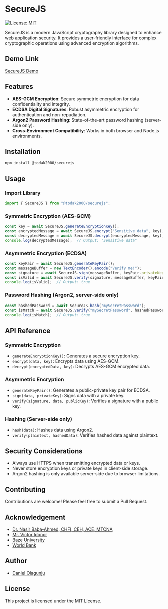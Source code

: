 # SecureJS

[![License: MIT](https://img.shields.io/badge/License-MIT-green.svg)](https://opensource.org/licenses/MIT)

SecureJS is a modern JavaScript cryptography library designed to enhance web application security. It provides a user-friendly interface for complex cryptographic operations using advanced encryption algorithms.

## Demo Link

[SecureJS Demo](https://securejs-react-demo.vercel.app/)

## Features

- **AES-GCM Encryption**: Secure symmetric encryption for data confidentiality and integrity.
- **ECDSA Digital Signatures**: Robust asymmetric encryption for authentication and non-repudiation.
- **Argon2 Password Hashing**: State-of-the-art password hashing (server-side only).
- **Cross-Environment Compatibility**: Works in both browser and Node.js environments.

## Installation

```bash
npm install @todak2000/securejs
```

## Usage

### Import Library

```javascript
import { SecureJS } from "@todak2000/securejs";
```

### Symmetric Encryption (AES-GCM)

```javascript
const key = await SecureJS.generateEncryptionKey();
const encryptedMessage = await SecureJS.encrypt("Sensitive data", key);
const decryptedMessage = await SecureJS.decrypt(encryptedMessage, key);
console.log(decryptedMessage);  // Output: "Sensitive data"
```

### Asymmetric Encryption (ECDSA)

```javascript
const keyPair = await SecureJS.generateKeyPair();
const messageBuffer = new TextEncoder().encode("Verify me!");
const signature = await SecureJS.sign(messageBuffer, keyPair.privateKey);
const isValid = await SecureJS.verify(signature, messageBuffer, keyPair.publicKey);
console.log(isValid);  // Output: true
```

### Password Hashing (Argon2, server-side only)

```javascript
const hashedPassword = await SecureJS.hash("mySecretPassword");
const isMatch = await SecureJS.verify("mySecretPassword", hashedPassword);
console.log(isMatch);  // Output: true
```

## API Reference

### Symmetric Encryption

- `generateEncryptionKey()`: Generates a secure encryption key.
- `encrypt(data, key)`: Encrypts data using AES-GCM.
- `decrypt(encryptedData, key)`: Decrypts AES-GCM encrypted data.

### Asymmetric Encryption

- `generateKeyPair()`: Generates a public-private key pair for ECDSA.
- `sign(data, privateKey)`: Signs data with a private key.
- `verify(signature, data, publicKey)`: Verifies a signature with a public key.

### Hashing (Server-side only)

- `hash(data)`: Hashes data using Argon2.
- `verify(plaintext, hashedData)`: Verifies hashed data against plaintext.

## Security Considerations

- Always use HTTPS when transmitting encrypted data or keys.
- Never store encryption keys or private keys in client-side storage.
- Argon2 hashing is only available server-side due to browser limitations.

## Contributing

Contributions are welcome! Please feel free to submit a Pull Request.

## Acknowledgement
- [Dr. Nasir Baba-Ahmed, CHFI, CEH, ACE, MTCNA](https://www.linkedin.com/in/dr-nasir-baba-ahmed-chfi-ceh-ace-mtcna-7b71917a/)
- [Mr. Victor Idonor](https://www.linkedin.com/in/idonor/)
- [Baze University](https://bazeuniversity.edu.ng)
- [World Bank](https://www.worldbank.org/en/home)

## Author
- [Daniel Olagunju](https://github.com/todak2000)

## License

This project is licensed under the MIT License.
